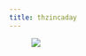 ```yaml
---
title: thzincaday
---
```


<figure class="tmblr-full" data-orig-height="1280" data-orig-width="961"><img src="https://66.media.tumblr.com/8b3899a6e98ee623233dcdfdbbb91370/tumblr_pfz838UFzf1qiatw7_540.jpg" data-orig-height="1280" data-orig-width="961"></figure>